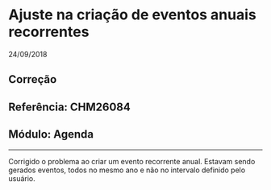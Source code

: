 # Ajuste na criação de eventos anuais recorrentes
24/09/2018
## Correção
## Referência: CHM26084
## Módulo: Agenda
***

Corrigido o problema ao criar um evento recorrente anual. Estavam sendo gerados eventos, todos no mesmo ano e não no intervalo definido pelo usuário.
